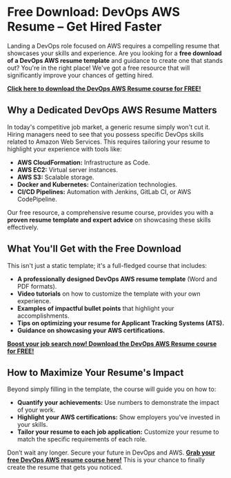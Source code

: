 # Free Download: DevOps AWS Resume – Get Hired Faster

Landing a DevOps role focused on AWS requires a compelling resume that showcases your skills and experience. Are you looking for a **free download of a DevOps AWS resume template** and guidance to create one that stands out? You're in the right place! We've got a free resource that will significantly improve your chances of getting hired.

[**Click here to download the DevOps AWS Resume course for FREE!**](https://udemywork.com/devops-aws-resume)

## Why a Dedicated DevOps AWS Resume Matters

In today's competitive job market, a generic resume simply won't cut it. Hiring managers need to see that you possess specific DevOps skills related to Amazon Web Services. This requires tailoring your resume to highlight your experience with tools like:

*   **AWS CloudFormation:** Infrastructure as Code.
*   **AWS EC2:** Virtual server instances.
*   **AWS S3:** Scalable storage.
*   **Docker and Kubernetes:** Containerization technologies.
*   **CI/CD Pipelines:** Automation with Jenkins, GitLab CI, or AWS CodePipeline.

Our free resource, a comprehensive resume course, provides you with a **proven resume template and expert advice** on showcasing these skills effectively.

## What You'll Get with the Free Download

This isn't just a static template; it's a full-fledged course that includes:

*   **A professionally designed DevOps AWS resume template** (Word and PDF formats).
*   **Video tutorials** on how to customize the template with your own experience.
*   **Examples of impactful bullet points** that highlight your accomplishments.
*   **Tips on optimizing your resume for Applicant Tracking Systems (ATS).**
*   **Guidance on showcasing your AWS certifications.**

[**Boost your job search now! Download the DevOps AWS Resume course for FREE!**](https://udemywork.com/devops-aws-resume)

## How to Maximize Your Resume's Impact

Beyond simply filling in the template, the course will guide you on how to:

*   **Quantify your achievements:** Use numbers to demonstrate the impact of your work.
*   **Highlight your AWS certifications:** Show employers you've invested in your skills.
*   **Tailor your resume to each job application:** Customize your resume to match the specific requirements of each role.

Don’t wait any longer. Secure your future in DevOps and AWS. **[Grab your free DevOps AWS resume course here!](https://udemywork.com/devops-aws-resume)** This is your chance to finally create the resume that gets you noticed.
